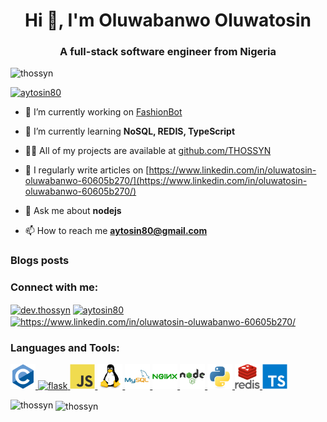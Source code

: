 <h1 align="center">Hi 👋, I'm Oluwabanwo Oluwatosin</h1>
<h3 align="center">A full-stack software engineer from Nigeria</h3>

<p align="left"> <img src="https://komarev.com/ghpvc/?username=thossyn&label=Profile%20views&color=0e75b6&style=flat" alt="thossyn" /> </p>

<p align="left"> <a href="https://twitter.com/aytosin80" target="blank"><img src="https://img.shields.io/twitter/follow/aytosin80?logo=twitter&style=for-the-badge" alt="aytosin80" /></a> </p>

- 🔭 I’m currently working on [FashionBot](github.com/THOSSYN/Dress_Me_Up)

- 🌱 I’m currently learning **NoSQL, REDIS, TypeScript**

- 👨‍💻 All of my projects are available at [github.com/THOSSYN](github.com/THOSSYN)

- 📝 I regularly write articles on [https://www.linkedin.com/in/oluwatosin-oluwabanwo-60605b270/](https://www.linkedin.com/in/oluwatosin-oluwabanwo-60605b270/)

- 💬 Ask me about **nodejs**

- 📫 How to reach me **aytosin80@gmail.com**

### Blogs posts
<!-- BLOG-POST-LIST:START -->
<!-- BLOG-POST-LIST:END -->

<h3 align="left">Connect with me:</h3>
<p align="left">
<a href="https://dev.to/dev.thossyn" target="blank"><img align="center" src="https://raw.githubusercontent.com/rahuldkjain/github-profile-readme-generator/master/src/images/icons/Social/devto.svg" alt="dev.thossyn" height="30" width="40" /></a>
<a href="https://twitter.com/aytosin80" target="blank"><img align="center" src="https://raw.githubusercontent.com/rahuldkjain/github-profile-readme-generator/master/src/images/icons/Social/twitter.svg" alt="aytosin80" height="30" width="40" /></a>
<a href="https://linkedin.com/in/https://www.linkedin.com/in/oluwatosin-oluwabanwo-60605b270/" target="blank"><img align="center" src="https://raw.githubusercontent.com/rahuldkjain/github-profile-readme-generator/master/src/images/icons/Social/linked-in-alt.svg" alt="https://www.linkedin.com/in/oluwatosin-oluwabanwo-60605b270/" height="30" width="40" /></a>
</p>

<h3 align="left">Languages and Tools:</h3>
<p align="left"> <a href="https://www.cprogramming.com/" target="_blank" rel="noreferrer"> <img src="https://raw.githubusercontent.com/devicons/devicon/master/icons/c/c-original.svg" alt="c" width="40" height="40"/> </a> <a href="https://flask.palletsprojects.com/" target="_blank" rel="noreferrer"> <img src="https://www.vectorlogo.zone/logos/pocoo_flask/pocoo_flask-icon.svg" alt="flask" width="40" height="40"/> </a> <a href="https://developer.mozilla.org/en-US/docs/Web/JavaScript" target="_blank" rel="noreferrer"> <img src="https://raw.githubusercontent.com/devicons/devicon/master/icons/javascript/javascript-original.svg" alt="javascript" width="40" height="40"/> </a> <a href="https://www.linux.org/" target="_blank" rel="noreferrer"> <img src="https://raw.githubusercontent.com/devicons/devicon/master/icons/linux/linux-original.svg" alt="linux" width="40" height="40"/> </a> <a href="https://www.mysql.com/" target="_blank" rel="noreferrer"> <img src="https://raw.githubusercontent.com/devicons/devicon/master/icons/mysql/mysql-original-wordmark.svg" alt="mysql" width="40" height="40"/> </a> <a href="https://www.nginx.com" target="_blank" rel="noreferrer"> <img src="https://raw.githubusercontent.com/devicons/devicon/master/icons/nginx/nginx-original.svg" alt="nginx" width="40" height="40"/> </a> <a href="https://nodejs.org" target="_blank" rel="noreferrer"> <img src="https://raw.githubusercontent.com/devicons/devicon/master/icons/nodejs/nodejs-original-wordmark.svg" alt="nodejs" width="40" height="40"/> </a> <a href="https://www.python.org" target="_blank" rel="noreferrer"> <img src="https://raw.githubusercontent.com/devicons/devicon/master/icons/python/python-original.svg" alt="python" width="40" height="40"/> </a> <a href="https://redis.io" target="_blank" rel="noreferrer"> <img src="https://raw.githubusercontent.com/devicons/devicon/master/icons/redis/redis-original-wordmark.svg" alt="redis" width="40" height="40"/> </a> <a href="https://www.typescriptlang.org/" target="_blank" rel="noreferrer"> <img src="https://raw.githubusercontent.com/devicons/devicon/master/icons/typescript/typescript-original.svg" alt="typescript" width="40" height="40"/> </a> </p>

<p><img align="left" src="https://github-readme-stats.vercel.app/api/top-langs?username=thossyn&show_icons=true&locale=en&layout=compact" alt="thossyn" /></p>

<p>&nbsp;<img align="center" src="https://github-readme-stats.vercel.app/api?username=thossyn&show_icons=true&locale=en" alt="thossyn" /></p>
